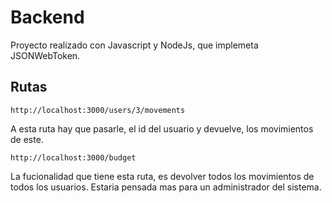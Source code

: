 # Backend
Proyecto realizado con Javascript y NodeJs, que implemeta JSONWebToken.

## Rutas

```
http://localhost:3000/users/3/movements
```
A esta ruta hay que pasarle, el id del usuario y devuelve, los movimientos de este.

```
http://localhost:3000/budget
```
La fucionalidad que tiene esta ruta, es devolver todos los movimientos de todos los usuarios. Estaria pensada mas para un administrador del sistema.
